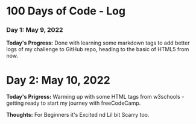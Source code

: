# 100 Days of Code - Log

### Day 1: May 9, 2022

**Today's Progress:** Done with learning some markdown tags to add better logs of my challenge to GitHub repo, heading to the basic of HTML5 from now.


# Day 2: May 10, 2022

**Today's Prigress:** Warming up with some HTML tags from w3schools - getting ready to start my journey with freeCodeCamp.

**Thoughts:** For Beginners it's Excited nd Lil bit Scarry too.
